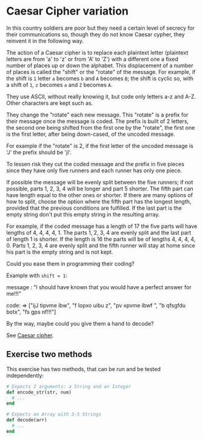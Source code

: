 # Caesar Cipher variation

In this country soldiers are poor but they need a certain level of secrecy for their
communications so, though they do not know Caesar cypher, they reinvent it in the following way.

The action of a Caesar cipher is to replace each plaintext letter (plaintext letters are from 'a'
to 'z' or from 'A' to 'Z') with a different one a fixed number of places up or down the alphabet.
This displacement of a number of places is called the "shift" or the "rotate" of the message. For
example, if the shift is `1` letter `a` becomes `b` and `A` becomes `B`; the shift is cyclic so,
with a shift of `1`, `z` becomes `a` and `Z` becomes `A`.

They use ASCII, without really knowing it, but code only letters a-z and A-Z. Other characters are
kept such as.

They change the "rotate" each new message. This "rotate" is a prefix for their message once the
message is coded. The prefix is built of 2 letters, the second one being shifted from the first
one by the "rotate", the first one is the first letter, after being down-cased, of the uncoded
message.

For example if the "rotate" is 2, if the first letter of the uncoded message is 'J' the prefix
should be 'jl'.

To lessen risk they cut the coded message and the prefix in five pieces since they have only
five runners and each runner has only one piece.

If possible the message will be evenly split between the five runners; if not possible, parts
1, 2, 3, 4 will be longer and part 5 shorter. The fifth part can have length equal to the other
ones or shorter. If there are many options of how to split, choose the option where the fifth
part has the longest length, provided that the previous conditions are fulfilled. If the last part
is the empty string don't put this empty string in the resulting array.

For example, if the coded message has a length of 17 the five parts will have lengths of
4, 4, 4, 4, 1. The parts 1, 2, 3, 4 are evenly split and the last part of length 1 is shorter. If
the length is 16 the parts will be of lengths 4, 4, 4, 4, 0. Parts 1, 2, 3, 4 are evenly split and
the fifth runner will stay at home since his part is the empty string and is not kept.

Could you ease them in programming their coding?

Example with `shift = 1`:

message : "I should have known that you would have a perfect answer for me!!!"

code: => ["ijJ tipvme ibw", "f lopxo uibu z", "pv xpvme ibwf ", "b qfsgfdu botx", "fs gps nf!!!"]

By the way, maybe could you give them a hand to decode?

See [Caesar cipher](https://en.wikipedia.org/wiki/Caesar_cipher).

## Exercise two methods

This exercise has two methods, that can be run and be tested independently:

```Ruby
# Expects 2 arguments: a String and an Integer
def encode_str(str, num)
  # ...
end

# Expects an Array with 3-5 Strings
def decode(arr)
  # ...
end
```
